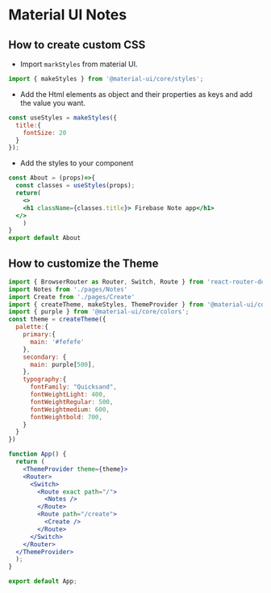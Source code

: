 # Material UI Notes

## How to create custom CSS
- Import `markStyles` from material UI.

```js
import { makeStyles } from '@material-ui/core/styles';

```
- Add the Html elements as object and their properties as keys and add the value you want.

```jsx
const useStyles = makeStyles({
  title:{
    fontSize: 20
  }
});
```
- Add the styles to your component
```jsx
const About = (props)=>{
  const classes = useStyles(props);
  return(
    <>
    <h1 className={classes.title}> Firebase Note app</h1>
  </>
    )
}
export default About
```

## How to customize the Theme

```jsx
import { BrowserRouter as Router, Switch, Route } from 'react-router-dom'
import Notes from './pages/Notes'
import Create from './pages/Create'
import { createTheme, makeStyles, ThemeProvider } from '@material-ui/core/styles';
import { purple } from '@material-ui/core/colors';
const theme = createTheme({
  palette:{
    primary:{
      main: '#fefefe'
    },
    secondary: {
      main: purple[500],
    },
    typography:{
      fontFamily: "Quicksand",
      fontWeightLight: 400,
      fontWeightRegular: 500,
      fontWeightmedium: 600,
      fontWeightbold: 700,
    }
  }
})

function App() {
  return (
    <ThemeProvider theme={theme}>
    <Router>
      <Switch>
        <Route exact path="/">
          <Notes />
        </Route>
        <Route path="/create">
          <Create />
        </Route>
      </Switch>
    </Router>
  </ThemeProvider>
  );
}

export default App;

```
